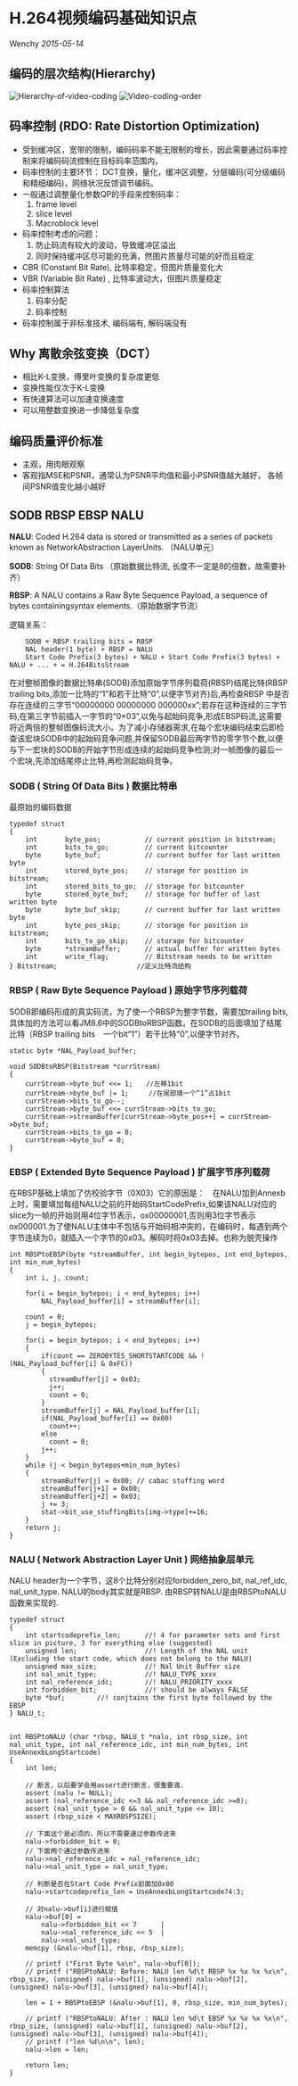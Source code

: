 H.264视频编码基础知识点
=====================
Wenchy *2015-05-14*

## 编码的层次结构(Hierarchy)
![Hierarchy-of-video-coding](https://wenchy.github.io/images/2015-05-14-Hierarchy-of-video-coding.png)
![Video-coding-order](https://wenchy.github.io/images/2015-05-14-Video-coding-order.png)

## 码率控制 (RDO: Rate Distortion Optimization)
- 受到缓冲区，宽带的限制，编码码率不能无限制的增长，因此需要通过码率控制来将编码码流控制在目标码率范围内。
- 码率控制的主要环节： DCT变换，量化，缓冲区调整，分层编码(可分级编码和精细编码)，网络状况反馈调节编码。
- 一般通过调整量化参数QP的手段来控制码率：
    1. frame level
    2. slice level
    3. Macroblock level
- 码率控制考虑的问题：
    1. 防止码流有较大的波动，导致缓冲区溢出
    2. 同时保持缓冲区尽可能的充满，然图片质量尽可能的好而且稳定
- CBR (Constant Bit Rate), 比特率稳定，但图片质量变化大
- VBR (Variable Bit Rate) , 比特率波动大，但图片质量稳定
- 码率控制算法
    1. 码率分配
    2. 码率控制
- 码率控制属于非标准技术, 编码端有, 解码端没有

## Why 离散余弦变换（DCT）
- 相比K-L变换，傅里叶变换的复杂度更低
- 变换性能仅次于K-L变换
- 有快速算法可以加速变换速度
- 可以用整数变换进一步降低复杂度

## 编码质量评价标准
- 主观，用肉眼观察
- 客观指MSE和PSNR，通常认为PSNR平均值和最小PSNR值越大越好， 各帧间PSNR值变化越小越好

## SODB RBSP EBSP NALU
**NALU**: Coded H.264 data is stored or transmitted as a series of packets known as NetworkAbstraction LayerUnits. （NALU单元）

**SODB**: String Of Data Bits （原始数据比特流, 长度不一定是8的倍数，故需要补齐）

**RBSP**: A NALU contains a Raw Byte Sequence Payload, a sequence of bytes containingsyntax elements.（原始数据字节流）



逻辑关系：
 
```
    SODB + RBSP trailing bits = RBSP
    NAL header(1 byte) + RBSP = NALU
    Start Code Prefix(3 bytes) + NALU + Start Code Prefix(3 bytes) + NALU + ... + = H.264BitsStream
```

在对整帧图像的数据比特串(SODB)添加原始字节序列载荷(RBSP)结尾比特(RBSP trailing bits,添加一比特的“1”和若干比特“0”,以便字节对齐)后,再检查RBSP 中是否存在连续的三字节“00000000 00000000 000000xx”;若存在这种连续的三字节码,在第三字节前插入一字节的“0×03”,以免与起始码竞争,形成EBSP码流,这需要将近两倍的整帧图像码流大小。为了减小存储器需求,在每个宏块编码结束后即检查该宏块SODB中的起始码竞争问题,并保留SODB最后两字节的零字节个数,以便与下一宏块的SODB的开始字节形成连续的起始码竞争检测;对一帧图像的最后一个宏块,先添加结尾停止比特,再检测起始码竞争。

### SODB ( String Of Data Bits ) 数据比特串
最原始的编码数据

```
typedef struct
{
    int       byte_pos;           // current position in bitstream;
    int       bits_to_go;         // current bitcounter
    byte      byte_buf;           // current buffer for last written byte
    int       stored_byte_pos;    // storage for position in bitstream;
    int       stored_bits_to_go;  // storage for bitcounter
    byte      stored_byte_buf;    // storage for buffer of last written byte
    byte      byte_buf_skip;      // current buffer for last written byte
    int       byte_pos_skip;      // storage for position in bitstream;
    int       bits_to_go_skip;    // storage for bitcounter
    byte      *streamBuffer;      // actual buffer for written bytes
    int       write_flag;         // Bitstream needs to be written
} Bitstream;                    //定义比特流结构
```

### RBSP ( Raw Byte Sequence Payload ) 原始字节序列载荷
SODB即编码形成的真实码流，为了使一个RBSP为整字节数，需要加trailing bits, 具体加的方法可以看JM8.6中的SODBtoRBSP函数。在SODB的后面填加了结尾比特（RBSP trailing bits　一个bit“1”）若干比特“0”,以便字节对齐。

```
static byte *NAL_Payload_buffer;

void SODBtoRBSP(Bitstream *currStream)
{
    currStream->byte_buf <<= 1;　　//左移1bit
    currStream->byte_buf |= 1;　　　//在尾部填一个“1”占1bit
    currStream->bits_to_go--;
    currStream->byte_buf <<= currStream->bits_to_go;
    currStream->streamBuffer[currStream->byte_pos++] = currStream->byte_buf;
    currStream->bits_to_go = 8;
    currStream->byte_buf = 0;
}
```

### EBSP ( Extended Byte Sequence Payload ) 扩展字节序列载荷
在RBSP基础上填加了仿校验字节（0X03）它的原因是：　在NALU加到Annexb上时，需要填加每组NALU之前的开始码StartCodePrefix,如果该NALU对应的slice为一帧的开始则用4位字节表示，ox00000001,否则用3位字节表示ox000001.为了使NALU主体中不包括与开始码相冲突的，在编码时，每遇到两个字节连续为0，就插入一个字节的0x03。解码时将0x03去掉。也称为脱壳操作

```
int RBSPtoEBSP(byte *streamBuffer, int begin_bytepos, int end_bytepos, int min_num_bytes)
{
    int i, j, count;

    for(i = begin_bytepos; i < end_bytepos; i++)
        NAL_Payload_buffer[i] = streamBuffer[i];

    count = 0;
    j = begin_bytepos;

    for(i = begin_bytepos; i < end_bytepos; i++) 
    {
        if(count == ZEROBYTES_SHORTSTARTCODE && !(NAL_Payload_buffer[i] & 0xFC)) 
        {
          streamBuffer[j] = 0x03;
          j++;
          count = 0;   
        }
        streamBuffer[j] = NAL_Payload_buffer[i];
        if(NAL_Payload_buffer[i] == 0x00)      
          count++;
        else 
          count = 0;
        j++;
    }
    while (j < begin_bytepos+min_num_bytes) 
    {
        streamBuffer[j] = 0x00; // cabac stuffing word
        streamBuffer[j+1] = 0x00;
        streamBuffer[j+2] = 0x03;
        j += 3;
        stat->bit_use_stuffingBits[img->type]+=16;
    }
    return j;
}
```

### NALU ( Network Abstraction Layer Unit ) 网络抽象层单元
NALU header为一个字节，这8个比特分别对应forbidden_zero_bit, nal_ref_idc, nal_unit_type. NALU的body其实就是RBSP. 由RBSP转NALU是由RBSPtoNALU函数来实现的.

```
typedef struct 
{
    int startcodeprefix_len;      //! 4 for parameter sets and first slice in picture, 3 for everything else (suggested)
    unsigned len;                 //! Length of the NAL unit (Excluding the start code, which does not belong to the NALU)
    unsigned max_size;            //! Nal Unit Buffer size
    int nal_unit_type;            //! NALU_TYPE_xxxx
    int nal_reference_idc;        //! NALU_PRIORITY_xxxx
    int forbidden_bit;            //! should be always FALSE
    byte *buf;        //! conjtains the first byte followed by the EBSP
} NALU_t;


int RBSPtoNALU (char *rbsp, NALU_t *nalu, int rbsp_size, int nal_unit_type, int nal_reference_idc, int min_num_bytes, int UseAnnexbLongStartcode)
{
    int len;

    // 断言，以后要学会用assert进行断言，很重要滴.
    assert (nalu != NULL);
    assert (nal_reference_idc <=3 && nal_reference_idc >=0);
    assert (nal_unit_type > 0 && nal_unit_type <= 10);
    assert (rbsp_size < MAXRBSPSIZE);

    // 下面这个是必须的，所以不需要通过参数传进来
    nalu->forbidden_bit = 0;
    // 下面两个通过参数传进来
    nalu->nal_reference_idc = nal_reference_idc;
    nalu->nal_unit_type = nal_unit_type;

    // 判断是否在Start Code Prefix前面加Ox00
    nalu->startcodeprefix_len = UseAnnexbLongStartcode?4:3;
  
    // 对nalu->buf[i]进行赋值
    nalu->buf[0] =
        nalu->forbidden_bit << 7      |
        nalu->nal_reference_idc << 5  |
        nalu->nal_unit_type;
    memcpy (&nalu->buf[1], rbsp, rbsp_size);

    // printf ("First Byte %x\n", nalu->buf[0]);
    // printf ("RBSPtoNALU: Before: NALU len %d\t RBSP %x %x %x %x\n", rbsp_size, (unsigned) nalu->buf[1], (unsigned) nalu->buf[2], (unsigned) nalu->buf[3], (unsigned) nalu->buf[4]);

    len = 1 + RBSPtoEBSP (&nalu->buf[1], 0, rbsp_size, min_num_bytes);

    // printf ("RBSPtoNALU: After : NALU len %d\t EBSP %x %x %x %x\n", rbsp_size, (unsigned) nalu->buf[1], (unsigned) nalu->buf[2], (unsigned) nalu->buf[3], (unsigned) nalu->buf[4]);
    // printf ("len %d\n\n", len);
    nalu->len = len;

    return len;
}
```

